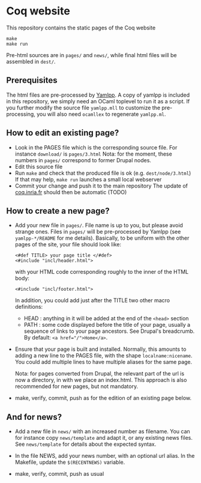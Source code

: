 # Coq website
This repository contains the static pages of the Coq website

    make
    make run

Pre-html sources are in `pages/` and `news/`, while final html files
will be assembled in `dest/`.

## Prerequisites
The html files are pre-processed by [Yamlpp](http://www.lri.fr/~filliatr/yamlpp.en.html). A copy of
yamlpp is included in this repository, we simply need an OCaml
toplevel to run it as a script. If you further modify the source
file `yamlpp.mll` to customize the pre-processing, you will also need
`ocamllex` to regenerate `yamlpp.ml`.

## How to edit an existing page?
* Look in the PAGES file which is the corresponding source file.
   For instance `download/` is `pages/3.html`
   Nota: for the moment, these numbers in `pages/` correspond
   to former Drupal nodes.
* Edit this source file
* Run `make` and check that the produced file is ok (e.g. `dest/node/3.html`)
   If that may help, `make run` launches a small local webserver
* Commit your change and push it to the main repository
   The update of [coq.inria.fr](https://coq.inria.fr/) should then be automatic (TODO)

## How to create a new page?
* Add your new file in `pages/`. File name is up to you, but please
  avoid strange ones. Files in `pages/` will be pre-processed by Yamlpp
  (see `yamlpp-*/README` for me details). Basically, to be uniform with
  the other pages of the site, your file should look like:

      <#def TITLE> your page title </#def>
      <#include "incl/header.html">

  with your HTML code corresponding roughly to the inner of the HTML body:

      <#include "incl/footer.html">

   In addition, you could add just after the TITLE two other macro definitions:
   * HEAD : anything in it will be added at the end of the `<head>` section
   * PATH : some code displayed before the title of your page, usually
     a sequence of links to your page ancestors. See Drupal's breadcrumb.
     By default: `<a href="/">Home</a>`.

* Ensure that your page is built and installed. Normally, this amounts to
   adding a new line to the PAGES file, with the shape `localname:nicename`.
   You could add multiple lines to have multiple aliases for the same page.

   Nota: for pages converted from Drupal, the relevant part of the url is
   now a directory, in with we place an index.html. This approach is also
   recommended for new pages, but not mandatory.

* make, verify, commit, push as for the edition of an existing page below.

## And for news?
* Add a new file in `news/` with an increased number as filename.
   You can for instance copy `news/template` and adapt it, or any existing
   news files. See `news/template` for details about the expected syntax.

* In the file NEWS, add your news number, with an optional url alias.
   In the Makefile, update the `$(RECENTNEWS)` variable.

* make, verify, commit, push as usual
